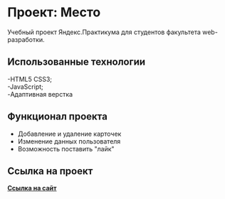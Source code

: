 # Проект: Место

Учебный проект Яндекс.Практикума для студентов факультета web-разработки.

## Использованные технологии

-HTML5 CSS3;  
-JavaScript;  
-Адаптивная верстка  

## Функционал проекта
- Добавление и удаление карточек
- Изменение данных пользователя
- Возможность поставить "лайк"



## Ссылка на проект
[**Ссылка на сайт**](https://leondasferras.github.io/mesto-project/)
